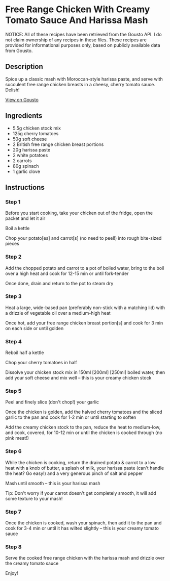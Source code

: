 # Free Range Chicken With Creamy Tomato Sauce And Harissa Mash

NOTICE: All of these recipes have been retrieved from the Gousto API. I do not claim ownership of any recipes in these files. These recipes are provided for informational purposes only, based on publicly available data from Gousto.

## Description

Spice up a classic mash with Moroccan-style harissa paste, and serve with succulent free range chicken breasts in a cheesy, cherry tomato sauce. Delish!

[View on Gousto](https://www.gousto.co.uk/recipes/cookbook/free-range-chicken-with-creamy-tomato-sauce-and-harissa-mash)

## Ingredients

- 5.5g chicken stock mix
- 125g cherry tomatoes
- 50g soft cheese 
- 2 British free range chicken breast portions
- 20g harissa paste
- 2 white potatoes
- 2 carrots
- 80g spinach
- 1 garlic clove

## Instructions


### Step 1

Before you start cooking, take your chicken out of the fridge, open the packet and let it air

Boil a kettle

Chop your potato[es] and carrot[s] (no need to peel!) into rough bite-sized pieces


### Step 2

Add the chopped potato and carrot to a pot of boiled water, bring to the boil over a high heat and cook for 12-15 min or until fork-tender

Once done, drain and return to the pot to steam dry


### Step 3

Heat a large, wide-based pan (preferably non-stick with a matching lid) with a drizzle of vegetable oil over a medium-high heat

Once hot, add your free range chicken breast portion[s] and cook for 3 min on each side or until golden


### Step 4

Reboil half a kettle

Chop your cherry tomatoes in half

Dissolve your chicken stock mix in 150ml <span class="text-purple">[200ml]</span> <span class="text-danger">[250ml]</span> boiled water, then add your soft cheese and mix well – this is your creamy chicken stock


### Step 5

Peel and finely slice (don't chop!) your garlic

Once the chicken is golden, add the halved cherry tomatoes and the sliced garlic to the pan and cook for 1-2 min or until starting to soften

Add the creamy chicken stock to the pan, reduce the heat to medium-low, and cook, covered, for 10-12 min or until the chicken is cooked through (no pink meat!)


### Step 6

While the chicken is cooking, return the drained potato & carrot to a low heat with a knob of butter, a splash of milk, your harissa paste (can't handle the heat? Go easy!) and a very generous pinch of salt and pepper

Mash until smooth – this is your harissa mash

Tip: Don't worry if your carrot doesn't get completely smooth, it will add some texture to your mash!


### Step 7

Once the chicken is cooked, wash your spinach, then add it to the pan and cook for 3-4 min or until it has wilted slightly – this is your creamy tomato sauce

### Step 8

Serve the cooked free range chicken with the harissa mash and drizzle over the creamy tomato sauce

Enjoy!

